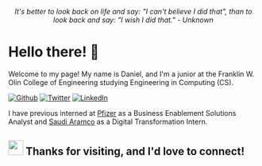 <p align="center"><em>It's better to look back on life and say: "I can't believe I did that", than to look back and say: "I wish I did that." - Unknown</em>

<h1>Hello there! 👋</h1>

Welcome to my page! My name is Daniel, and I'm a junior at the Franklin W. Olin College of Engineering studying Engineering in Computing (CS).

<p><a href="https://github.com/DanPark13" target="_blank"><img alt="Github" src="https://img.shields.io/badge/GitHub-%2312100E.svg?&style=for-the-badge&logo=Github&logoColor=white" /></a> <a href="https://twitter.com/danjaepark" target="_blank"><img alt="Twitter" src="https://img.shields.io/badge/twitter-%231DA1F2.svg?&style=for-the-badge&logo=twitter&logoColor=white" /></a> <a href="https://www.linkedin.com/in/danielpark13/" target="_blank"><img alt="LinkedIn" src="https://img.shields.io/badge/linkedin-%230077B5.svg?&style=for-the-badge&logo=linkedin&logoColor=white" /></a>
</p>

I have previous interned at [Pfizer](https://www.pfizer.com/) as a Business Enablement Solutions Analyst and [Saudi Aramco](https://www.aramco.com/) as a Digital Transformation Intern.

<h2><img src="https://emojis.slackmojis.com/emojis/images/1531849430/4246/blob-sunglasses.gif?1531849430" width="30"/> Thanks for visiting, and I'd love to connect!</h2>
